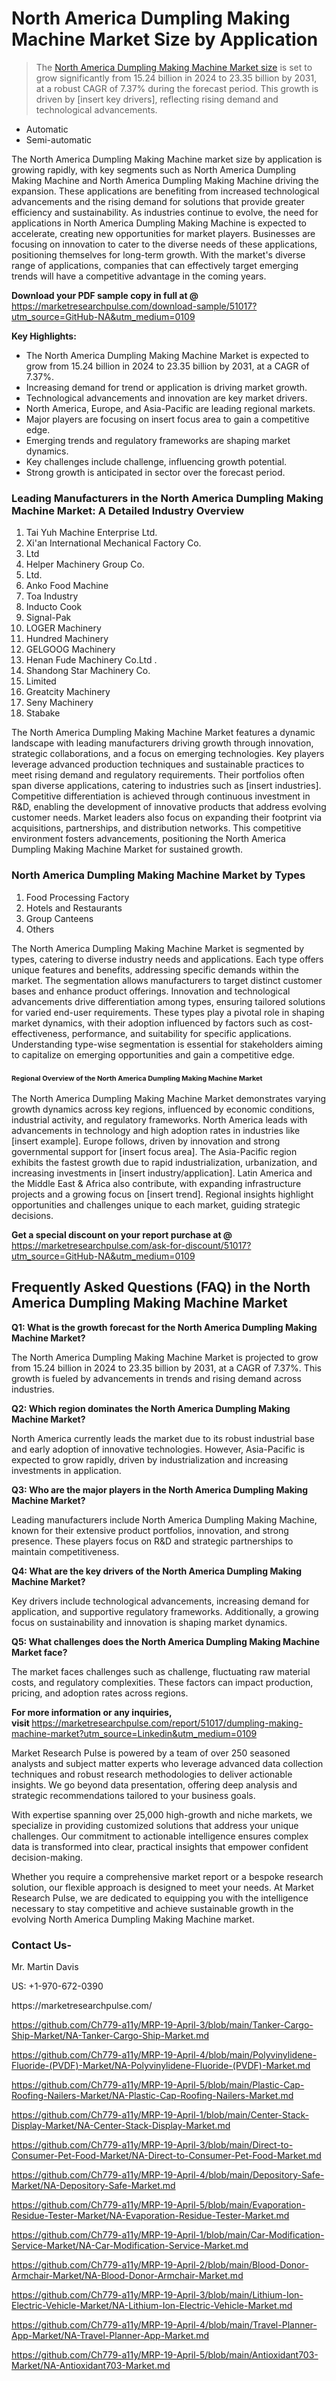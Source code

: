 <h1>North America Dumpling Making Machine Market&nbsp;Size by Application</h1><blockquote><p>The <a href="https://marketresearchpulse.com/download-sample/51017?utm_source=GitHub-NA&amp;utm_medium=0109">North America Dumpling Making Machine Market size</a> is set to grow significantly from 15.24 billion in 2024 to 23.35 billion by 2031, at a robust CAGR of 7.37% during the forecast period. This growth is driven by [insert key drivers], reflecting rising demand and technological advancements.</p></blockquote><ul><li>Automatic<li> Semi-automatic</li></ul><p>The North America Dumpling Making Machine market size by application is growing rapidly, with key segments such as North America Dumpling Making Machine and North America Dumpling Making Machine driving the expansion. These applications are benefiting from increased technological advancements and the rising demand for solutions that provide greater efficiency and sustainability. As industries continue to evolve, the need for applications in North America Dumpling Making Machine is expected to accelerate, creating new opportunities for market players. Businesses are focusing on innovation to cater to the diverse needs of these applications, positioning themselves for long-term growth. With the market's diverse range of applications, companies that can effectively target emerging trends will have a competitive advantage in the coming years.</p><p><strong>Download your PDF sample copy in full at @ </strong><a href="https://marketresearchpulse.com/download-sample/51017?utm_source=GitHub-NA&amp;utm_medium=0109">https://marketresearchpulse.com/download-sample/51017?utm_source=GitHub-NA&amp;utm_medium=0109</a></p><p><strong>Key Highlights: </strong></p><ul><li>The North America Dumpling Making Machine Market is expected to grow from 15.24 billion in 2024 to 23.35 billion by 2031, at a CAGR of 7.37%.</li><li>Increasing demand for trend or application is driving market growth.</li><li>Technological advancements and innovation are key market drivers.</li><li>North America, Europe, and Asia-Pacific are leading regional markets.</li><li>Major players are focusing on insert focus area to gain a competitive edge.</li><li>Emerging trends and regulatory frameworks are shaping market dynamics.</li><li>Key challenges include challenge, influencing growth potential.</li><li>Strong growth is anticipated in sector over the forecast period.</li></ul><h3>Leading Manufacturers in the North America Dumpling Making Machine Market: A Detailed Industry Overview</h3><ol><li>Tai Yuh Machine Enterprise Ltd.</li><li>Xi'an International Mechanical Factory Co.</li><li>Ltd</li><li>Helper Machinery Group Co.</li><li>Ltd.</li><li>Anko Food Machine</li><li>Toa Industry</li><li>Inducto Cook</li><li>Signal-Pak</li><li>LOGER Machinery</li><li>Hundred Machinery</li><li>GELGOOG Machinery</li><li>Henan Fude Machinery Co.Ltd .</li><li>Shandong Star Machinery Co.</li><li>Limited</li><li>Greatcity Machinery</li><li>Seny Machinery</li><li>Stabake</li></ol><div class="flex max-w-full flex-col flex-grow"><div class="min-h-8 text-message flex w-full flex-col items-end gap-2 whitespace-normal break-words [.text-message+&amp;]:mt-5" dir="auto" data-message-author-role="assistant" data-message-id="fd8432e4-4910-450d-b182-61b7bfb0a01f" data-message-model-slug="gpt-4o"><div class="flex w-full flex-col gap-1 empty:hidden first:pt-[3px]"><div class="markdown prose w-full break-words dark:prose-invert light"><p>The North America Dumpling Making Machine Market features a dynamic landscape with leading manufacturers driving growth through innovation, strategic collaborations, and a focus on emerging technologies. Key players leverage advanced production techniques and sustainable practices to meet rising demand and regulatory requirements. Their portfolios often span diverse applications, catering to industries such as [insert industries]. Competitive differentiation is achieved through continuous investment in R&amp;D, enabling the development of innovative products that address evolving customer needs. Market leaders also focus on expanding their footprint via acquisitions, partnerships, and distribution networks. This competitive environment fosters advancements, positioning the North America Dumpling Making Machine Market for sustained growth.</p></div></div></div></div><h3>North America Dumpling Making Machine Market by Types</h3><ol><li>Food Processing Factory<li> Hotels and Restaurants<li> Group Canteens<li> Others</li></ol><div class="flex max-w-full flex-col flex-grow"><div class="min-h-8 text-message flex w-full flex-col items-end gap-2 whitespace-normal break-words [.text-message+&amp;]:mt-5" dir="auto" data-message-author-role="assistant" data-message-id="084470be-0bb7-4664-bddf-5156b4f41249" data-message-model-slug="gpt-4o-mini"><div class="flex w-full flex-col gap-1 empty:hidden first:pt-[3px]"><div class="markdown prose w-full break-words dark:prose-invert light"><p>The North America Dumpling Making Machine Market is segmented by types, catering to diverse industry needs and applications. Each type offers unique features and benefits, addressing specific demands within the market. The segmentation allows manufacturers to target distinct customer bases and enhance product offerings. Innovation and technological advancements drive differentiation among types, ensuring tailored solutions for varied end-user requirements. These types play a pivotal role in shaping market dynamics, with their adoption influenced by factors such as cost-effectiveness, performance, and suitability for specific applications. Understanding type-wise segmentation is essential for stakeholders aiming to capitalize on emerging opportunities and gain a competitive edge.</p></div></div></div></div><h3><span style="font-size: 11px;">Regional Overview of the North America Dumpling Making Machine Market</span></h3><div class="flex max-w-full flex-col flex-grow"><div class="min-h-8 text-message flex w-full flex-col items-end gap-2 whitespace-normal break-words [.text-message+&amp;]:mt-5" dir="auto" data-message-author-role="assistant" data-message-id="e9038762-ce64-4e30-91c9-9bd413514231" data-message-model-slug="gpt-4o-mini"><div class="flex w-full flex-col gap-1 empty:hidden first:pt-[3px]"><div class="markdown prose w-full break-words dark:prose-invert light"><p>The North America Dumpling Making Machine Market demonstrates varying growth dynamics across key regions, influenced by economic conditions, industrial activity, and regulatory frameworks. North America leads with advancements in technology and high adoption rates in industries like [insert example]. Europe follows, driven by innovation and strong governmental support for [insert focus area]. The Asia-Pacific region exhibits the fastest growth due to rapid industrialization, urbanization, and increasing investments in [insert industry/application]. Latin America and the Middle East &amp; Africa also contribute, with expanding infrastructure projects and a growing focus on [insert trend]. Regional insights highlight opportunities and challenges unique to each market, guiding strategic decisions.</p></div></div></div></div><p><strong>Get a special discount on your report purchase at @ </strong><a href="https://marketresearchpulse.com/ask-for-discount/51017?utm_source=GitHub-NA&amp;utm_medium=0109">https://marketresearchpulse.com/ask-for-discount/51017?utm_source=GitHub-NA&amp;utm_medium=0109</a></p><h2>Frequently Asked Questions (FAQ) in the North America Dumpling Making Machine Market</h2><p><strong>Q1: What is the growth forecast for the North America Dumpling Making Machine Market?</strong></p><p>The North America Dumpling Making Machine Market is projected to grow from 15.24 billion in 2024 to 23.35 billion by 2031, at a CAGR of 7.37%. This growth is fueled by advancements in trends and rising demand across industries.</p><p><strong>Q2: Which region dominates the North America Dumpling Making Machine Market?</strong></p><p>North America currently leads the market due to its robust industrial base and early adoption of innovative technologies. However, Asia-Pacific is expected to grow rapidly, driven by industrialization and increasing investments in application.</p><p><strong>Q3: Who are the major players in the North America Dumpling Making Machine Market?</strong></p><p>Leading manufacturers include North America Dumpling Making Machine, known for their extensive product portfolios, innovation, and strong presence. These players focus on R&amp;D and strategic partnerships to maintain competitiveness.</p><p><strong>Q4: What are the key drivers of the North America Dumpling Making Machine Market?</strong></p><p>Key drivers include technological advancements, increasing demand for application, and supportive regulatory frameworks. Additionally, a growing focus on sustainability and innovation is shaping market dynamics.</p><p><strong>Q5: What challenges does the North America Dumpling Making Machine Market face?</strong></p><p>The market faces challenges such as challenge, fluctuating raw material costs, and regulatory complexities. These factors can impact production, pricing, and adoption rates across regions.</p><p><strong>For more information or any inquiries, visit&nbsp;</strong><a href="https://marketresearchpulse.com/report/51017/dumpling-making-machine-market?utm_source=Linkedin&utm_medium=0109">https://marketresearchpulse.com/report/51017/dumpling-making-machine-market?utm_source=Linkedin&utm_medium=0109</a></p><p>Market Research Pulse is powered by a team of over 250 seasoned analysts and subject matter experts who leverage advanced data collection techniques and robust research methodologies to deliver actionable insights. We go beyond data presentation, offering deep analysis and strategic recommendations tailored to your business goals.</p><p>With expertise spanning over 25,000 high-growth and niche markets, we specialize in providing customized solutions that address your unique challenges. Our commitment to actionable intelligence ensures complex data is transformed into clear, practical insights that empower confident decision-making.</p><p>Whether you require a comprehensive market report or a bespoke research solution, our flexible approach is designed to meet your needs. At Market Research Pulse, we are dedicated to equipping you with the intelligence necessary to stay competitive and achieve sustainable growth in the evolving North America Dumpling Making Machine market.</p><h3><strong>Contact Us-</strong></h3><p>Mr. Martin Davis</p><p>US: +1-970-672-0390</p><p>https://marketresearchpulse.com/</p><p><a href="https://github.com/Ch779-a11y/MRP-19-April-3/blob/main/Tanker-Cargo-Ship-Market/NA-Tanker-Cargo-Ship-Market.md">https://github.com/Ch779-a11y/MRP-19-April-3/blob/main/Tanker-Cargo-Ship-Market/NA-Tanker-Cargo-Ship-Market.md</a></p><p><a href="https://github.com/Ch779-a11y/MRP-19-April-4/blob/main/Polyvinylidene-Fluoride-(PVDF)-Market/NA-Polyvinylidene-Fluoride-(PVDF)-Market.md">https://github.com/Ch779-a11y/MRP-19-April-4/blob/main/Polyvinylidene-Fluoride-(PVDF)-Market/NA-Polyvinylidene-Fluoride-(PVDF)-Market.md</a></p><p><a href="https://github.com/Ch779-a11y/MRP-19-April-5/blob/main/Plastic-Cap-Roofing-Nailers-Market/NA-Plastic-Cap-Roofing-Nailers-Market.md">https://github.com/Ch779-a11y/MRP-19-April-5/blob/main/Plastic-Cap-Roofing-Nailers-Market/NA-Plastic-Cap-Roofing-Nailers-Market.md</a></p><p><a href="https://github.com/Ch779-a11y/MRP-19-April-1/blob/main/Center-Stack-Display-Market/NA-Center-Stack-Display-Market.md">https://github.com/Ch779-a11y/MRP-19-April-1/blob/main/Center-Stack-Display-Market/NA-Center-Stack-Display-Market.md</a></p><p><a href="https://github.com/Ch779-a11y/MRP-19-April-3/blob/main/Direct-to-Consumer-Pet-Food-Market/NA-Direct-to-Consumer-Pet-Food-Market.md">https://github.com/Ch779-a11y/MRP-19-April-3/blob/main/Direct-to-Consumer-Pet-Food-Market/NA-Direct-to-Consumer-Pet-Food-Market.md</a></p><p><a href="https://github.com/Ch779-a11y/MRP-19-April-4/blob/main/Depository-Safe-Market/NA-Depository-Safe-Market.md">https://github.com/Ch779-a11y/MRP-19-April-4/blob/main/Depository-Safe-Market/NA-Depository-Safe-Market.md</a></p><p><a href="https://github.com/Ch779-a11y/MRP-19-April-5/blob/main/Evaporation-Residue-Tester-Market/NA-Evaporation-Residue-Tester-Market.md">https://github.com/Ch779-a11y/MRP-19-April-5/blob/main/Evaporation-Residue-Tester-Market/NA-Evaporation-Residue-Tester-Market.md</a></p><p><a href="https://github.com/Ch779-a11y/MRP-19-April-1/blob/main/Car-Modification-Service-Market/NA-Car-Modification-Service-Market.md">https://github.com/Ch779-a11y/MRP-19-April-1/blob/main/Car-Modification-Service-Market/NA-Car-Modification-Service-Market.md</a></p><p><a href="https://github.com/Ch779-a11y/MRP-19-April-2/blob/main/Blood-Donor-Armchair-Market/NA-Blood-Donor-Armchair-Market.md">https://github.com/Ch779-a11y/MRP-19-April-2/blob/main/Blood-Donor-Armchair-Market/NA-Blood-Donor-Armchair-Market.md</a></p><p><a href="https://github.com/Ch779-a11y/MRP-19-April-3/blob/main/Lithium-Ion-Electric-Vehicle-Market/NA-Lithium-Ion-Electric-Vehicle-Market.md">https://github.com/Ch779-a11y/MRP-19-April-3/blob/main/Lithium-Ion-Electric-Vehicle-Market/NA-Lithium-Ion-Electric-Vehicle-Market.md</a></p><p><a href="https://github.com/Ch779-a11y/MRP-19-April-4/blob/main/Travel-Planner-App-Market/NA-Travel-Planner-App-Market.md">https://github.com/Ch779-a11y/MRP-19-April-4/blob/main/Travel-Planner-App-Market/NA-Travel-Planner-App-Market.md</a></p><p><a href="https://github.com/Ch779-a11y/MRP-19-April-5/blob/main/Antioxidant703-Market/NA-Antioxidant703-Market.md">https://github.com/Ch779-a11y/MRP-19-April-5/blob/main/Antioxidant703-Market/NA-Antioxidant703-Market.md</a></p>
